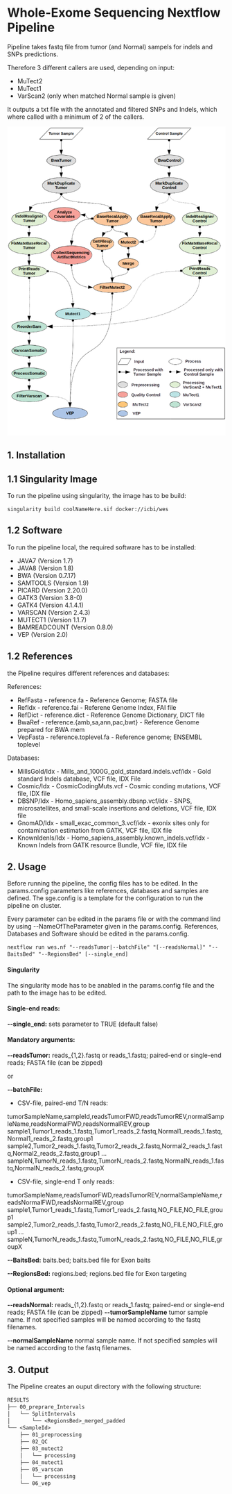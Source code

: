 # Whole-Exome Sequencing Nextflow Pipeline
Pipeline takes fastq file from tumor (and Normal) sampels for indels and SNPs 
predictions. 

Therefore 3 different callers are used, depending on input:
* MuTect2
* MuTect1
* VarScan2 (only when matched Normal sample is given)

It outputs a txt file with the annotated and filtered SNPs and Indels, which
where called with a minimum of 2 of the callers.

![Beschreibung](img/flowchart.png)

## 1. Installation

## 1.1 Singularity Image

To run the pipeline using singularity, the image has to be build:
```
singularity build coolNameHere.sif docker://icbi/wes
```
## 1.2 Software
To run the pipeline local, the required software has to be installed:
* JAVA7 			 (Version 1.7)
* JAVA8 			 (Version 1.8)
* BWA 			 (Version 0.7.17)
* SAMTOOLS 		 (Version 1.9)
* PICARD 			 (Version 2.20.0)
* GATK3 			 (Version 3.8-0)
* GATK4 			 (Version 4.1.4.1)
* VARSCAN 		 (Version 2.4.3)
* MUTECT1 		 (Version 1.1.7)
* BAMREADCOUNT 		 (Version 0.8.0)
* VEP 			 (Version 2.0)


## 1.2 References
the Pipeline requires different references and databases:

References:
* RefFasta - reference.fa - Reference Genome; FASTA file
* RefIdx - reference.fai - Referene Genome Index, FAI file
* RefDict - reference.dict - Reference Genome Dictionary, DICT file
* BwaRef - reference.{amb,sa,ann,pac,bwt} - Reference Genome prepared for BWA mem
* VepFasta - reference.toplevel.fa - Reference genome; ENSEMBL toplevel

Databases:
* MillsGold/Idx - Mills_and_1000G_gold_standard.indels.vcf/idx -  Gold standard Indels database, VCF file, IDX File
* Cosmic/Idx - CosmicCodingMuts.vcf - Cosmic conding mutations, VCF file, IDX file
* DBSNP/Idx - Homo_sapiens_assembly.dbsnp.vcf/idx - SNPS, microsatellites, and small-scale insertions and deletions, VCF file, IDX file
* GnomAD/Idx - small_exac_common_3.vcf/idx - exonix sites only for contamination estimation from GATK, VCF file, IDX file
* KnownIdenls/Idx - Homo_sapiens_assembly.known_indels.vcf/idx - Known Indels from GATK resource Bundle, VCF file, IDX file

## 2. Usage
Before running the pipeline, the config files has to be edited. In the
params.config parameters like references, databases and samples are defined. The sge.config 
is a template for the configuration to run the pipeline on cluster.

Every parameter can be edited in the params file or with the command lind by using --NameOfTheParameter given in the params.config.
References, Databases and Software should be edited in the params.config.

```
nextflow run wes.nf "--readsTumor|--batchFile" "[--readsNormal]" "--BaitsBed" "--RegionsBed" [--single_end]
```
#### Singularity
The singularity mode has to be anabled in the params.config file and the path to the image has to be edited.

#### Single-end reads:
**--single_end:** sets parameter to TRUE (default false)

#### Mandatory arguments:
**--readsTumor:** 		 reads_{1,2}.fastq or reads_1.fastq; 		 paired-end or single-end reads; FASTA file (can be zipped)

or

**--batchFile:**
* CSV-file, paired-end T/N reads:

 tumorSampleName,sampleId,readsTumorFWD,readsTumorREV,normalSampleName,readsNormalFWD,readsNormalREV,group
 sample1,Tumor1_reads_1.fastq,Tumor1_reads_2.fastq,Normal1_reads_1.fastq,Normal1_reads_2.fastq,group1
 sample2,Tumor2_reads_1.fastq,Tumor2_reads_2.fastq,Normal2_reads_1.fastq,Normal2_reads_2.fastq,group1
 ...
 sampleN,TumorN_reads_1.fastq,TumorN_reads_2.fastq,NormalN_reads_1.fastq,NormalN_reads_2.fastq,groupX

* CSV-file, single-end T only reads:

 tumorSampleName,readsTumorFWD,readsTumorREV,normalSampleName,readsNormalFWD,readsNormalREV,group
 sample1,Tumor1_reads_1.fastq,Tumor1_reads_2.fastq,NO_FILE,NO_FILE,group1
 sample2,Tumor2_reads_1.fastq,Tumor2_reads_2.fastq,NO_FILE,NO_FILE,group1
 ...
 sampleN,TumorN_reads_1.fastq,TumorN_reads_2.fastq,NO_FILE,NO_FILE,groupX

**--BaitsBed:** 	 baits.bed; 		 baits.bed file for Exon baits

**--RegionsBed:** 		 regions.bed; 			 regions.bed file for Exon targeting

#### Optional argument:
**--readsNormal:** 		 reads_{1,2}.fastq or reads_1.fastq; 		 paired-end or single-end reads; FASTA file (can be zipped)
**--tumorSampleName**          tumor sample name. If not specified samples will be named according to the fastq filenames.  

**--normalSampleName**          normal sample name. If not specified samples will be named according to the fastq filenames.  

## 3. Output
The Pipeline creates an ouput directory with the following structure:
```
RESULTS
├── 00_preprare_Intervals
│   └── SplitIntervals
│       └── <RegionsBed>_merged_padded
└── <SampleId>
    ├── 01_preprocessing
    ├── 02_QC
    ├── 03_mutect2
    │   └── processing
    ├── 04_mutect1
    ├── 05_varscan
    │   └── processing
    └── 06_vep

```
